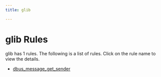 ```yaml
---
title: glib

---
```



# glib Rules

glib has 1 rules. The following is a list of rules. Click on the rule name to view the details.


- [dbus_message_get_sender](/projects/glib/dbus_message_get_sender)
